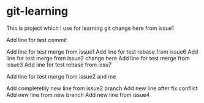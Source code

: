 # git-learning
This is project which I use for learning git change here from issue1

Add line for test commit

Add line for test merge from issue1
Add line for test rebase from issue6
Add line for test merge from issue2 change here
Add line for test merge from issue3
Add line for test rebase from issu7

Add line for test merge from issue2 and me

Add completetily new line from issue2 branch
Add new line after fix conflict
Add new line from new branch
Add new line from issue4